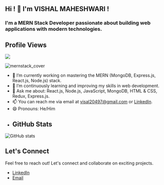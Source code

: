 ## Hi !  👋  I'm VISHAL MAHESHWARI !

### I'm a MERN Stack Developer passionate about building web applications with modern technologies.
## Profile Views

![](https://hits.seeyoufarm.com/api/count/incr/badge.svg?url=https%3A%2F%2Fgithub.com%2FVisal20497)



![mernstack_cover](https://github.com/Visal20497/Visal20497/assets/147162171/ce5d5a4a-6bf6-4ceb-8e2a-69f61e22e5d0)

- 🔭 I’m currently working on mastering the MERN (MongoDB, Express.js, React.js, Node.js) stack.
- 🌱 I’m continuously learning and improving my skills in web development.
- 💬 Ask me about: React.js, Node.js, JavaScript, MongoDB, HTML & CSS, Redux, Express.js.
- 📫 You can reach me via email at visal20497@gmail.com or [LinkedIn](https://www.linkedin.com/in/vishal-maheshwari-292142184/).
- 😄 Pronouns: He/Him
- ## GitHub Stats
![GitHub stats](https://github-readme-stats.vercel.app/api?username=Visal20497&show_icons=true&theme=radical)
## Let's Connect
Feel free to reach out! Let's connect and collaborate on exciting projects.
- [LinkedIn](https://www.linkedin.com/in/vishal-maheshwari-292142184/)
- [Email](mailto:visal20497@gmail.com)

